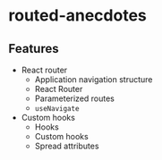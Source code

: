 # routed-anecdotes

## Features

- React router
  - Application navigation structure
  - React Router
  - Parameterized routes
  - `useNavigate`
- Custom hooks
  - Hooks
  - Custom hooks
  - Spread attributes
